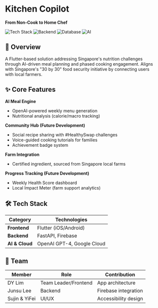 # Kitchen Copilot  
**From Non-Cook to Home Chef**  

![Tech Stack](https://img.shields.io/badge/Flutter-02569B?style=flat&logo=flutter) ![Backend](https://img.shields.io/badge/FastAPI-009688?style=flat&logo=fastapi) ![Database](https://img.shields.io/badge/Firebase-FFCA28?style=flat&logo=firebase) ![AI](https://img.shields.io/badge/OpenAI-412991?style=flat&logo=openai)

## 🍳 Overview  
A Flutter-based solution addressing Singapore's nutrition challenges through AI-driven meal planning and phased cooking engagement. Aligns with Singapore's "30 by 30" food security initiative by connecting users with local farmers.

## ✨ Core Features  
**AI Meal Engine**  
- OpenAI-powered weekly menu generation  
- Nutritional analysis (calorie/macro tracking)  

**Community Hub (Future Development)**  
- Social recipe sharing with #HealthySwap challenges  
- Voice-guided cooking tutorials for families  
- Achievement badge system  

**Farm Integration**  
- Certified ingredient, sourced from Singapore local farms  

**Progress Tracking (Future Development)**  
- Weekly Health Score dashboard  
- Local Impact Meter (farm support analytics)  

## 🛠️ Tech Stack  
| Category       | Technologies                          |
|----------------|---------------------------------------|
| **Frontend**   | Flutter (iOS/Android)                 |
| **Backend**    | FastAPI, Firebase                     |
| **AI & Cloud** | OpenAI GPT-4, Google Cloud            |

## 👥 Team  
| Member       | Role                  | Contribution              |
|--------------|-----------------------|--------------------------|
| DY Lim       | Team Leader/Frontend  | App architecture         |
| Junsu Lee    | Backend               | Firebase integration     |
| Sujin & YiFei| UI/UX                 | Accessibility design     |
